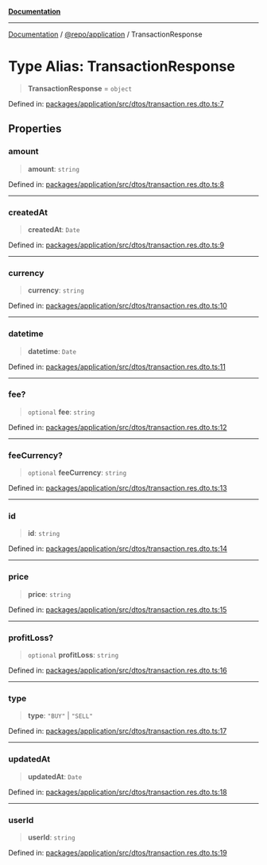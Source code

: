 [**Documentation**](../../../README.md)

***

[Documentation](../../../README.md) / [@repo/application](../README.md) / TransactionResponse

# Type Alias: TransactionResponse

> **TransactionResponse** = `object`

Defined in: [packages/application/src/dtos/transaction.res.dto.ts:7](https://github.com/o3osatoshi/experiment/blob/5bd7d1b2e07e346ab8abb44ddf7730e7fe84cf4f/packages/application/src/dtos/transaction.res.dto.ts#L7)

## Properties

### amount

> **amount**: `string`

Defined in: [packages/application/src/dtos/transaction.res.dto.ts:8](https://github.com/o3osatoshi/experiment/blob/5bd7d1b2e07e346ab8abb44ddf7730e7fe84cf4f/packages/application/src/dtos/transaction.res.dto.ts#L8)

***

### createdAt

> **createdAt**: `Date`

Defined in: [packages/application/src/dtos/transaction.res.dto.ts:9](https://github.com/o3osatoshi/experiment/blob/5bd7d1b2e07e346ab8abb44ddf7730e7fe84cf4f/packages/application/src/dtos/transaction.res.dto.ts#L9)

***

### currency

> **currency**: `string`

Defined in: [packages/application/src/dtos/transaction.res.dto.ts:10](https://github.com/o3osatoshi/experiment/blob/5bd7d1b2e07e346ab8abb44ddf7730e7fe84cf4f/packages/application/src/dtos/transaction.res.dto.ts#L10)

***

### datetime

> **datetime**: `Date`

Defined in: [packages/application/src/dtos/transaction.res.dto.ts:11](https://github.com/o3osatoshi/experiment/blob/5bd7d1b2e07e346ab8abb44ddf7730e7fe84cf4f/packages/application/src/dtos/transaction.res.dto.ts#L11)

***

### fee?

> `optional` **fee**: `string`

Defined in: [packages/application/src/dtos/transaction.res.dto.ts:12](https://github.com/o3osatoshi/experiment/blob/5bd7d1b2e07e346ab8abb44ddf7730e7fe84cf4f/packages/application/src/dtos/transaction.res.dto.ts#L12)

***

### feeCurrency?

> `optional` **feeCurrency**: `string`

Defined in: [packages/application/src/dtos/transaction.res.dto.ts:13](https://github.com/o3osatoshi/experiment/blob/5bd7d1b2e07e346ab8abb44ddf7730e7fe84cf4f/packages/application/src/dtos/transaction.res.dto.ts#L13)

***

### id

> **id**: `string`

Defined in: [packages/application/src/dtos/transaction.res.dto.ts:14](https://github.com/o3osatoshi/experiment/blob/5bd7d1b2e07e346ab8abb44ddf7730e7fe84cf4f/packages/application/src/dtos/transaction.res.dto.ts#L14)

***

### price

> **price**: `string`

Defined in: [packages/application/src/dtos/transaction.res.dto.ts:15](https://github.com/o3osatoshi/experiment/blob/5bd7d1b2e07e346ab8abb44ddf7730e7fe84cf4f/packages/application/src/dtos/transaction.res.dto.ts#L15)

***

### profitLoss?

> `optional` **profitLoss**: `string`

Defined in: [packages/application/src/dtos/transaction.res.dto.ts:16](https://github.com/o3osatoshi/experiment/blob/5bd7d1b2e07e346ab8abb44ddf7730e7fe84cf4f/packages/application/src/dtos/transaction.res.dto.ts#L16)

***

### type

> **type**: `"BUY"` \| `"SELL"`

Defined in: [packages/application/src/dtos/transaction.res.dto.ts:17](https://github.com/o3osatoshi/experiment/blob/5bd7d1b2e07e346ab8abb44ddf7730e7fe84cf4f/packages/application/src/dtos/transaction.res.dto.ts#L17)

***

### updatedAt

> **updatedAt**: `Date`

Defined in: [packages/application/src/dtos/transaction.res.dto.ts:18](https://github.com/o3osatoshi/experiment/blob/5bd7d1b2e07e346ab8abb44ddf7730e7fe84cf4f/packages/application/src/dtos/transaction.res.dto.ts#L18)

***

### userId

> **userId**: `string`

Defined in: [packages/application/src/dtos/transaction.res.dto.ts:19](https://github.com/o3osatoshi/experiment/blob/5bd7d1b2e07e346ab8abb44ddf7730e7fe84cf4f/packages/application/src/dtos/transaction.res.dto.ts#L19)
